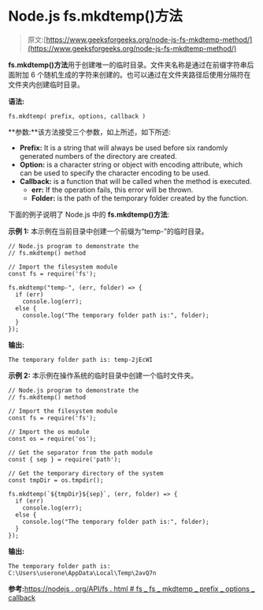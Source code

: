 # Node.js fs.mkdtemp()方法

> 原文:[https://www.geeksforgeeks.org/node-js-fs-mkdtemp-method/](https://www.geeksforgeeks.org/node-js-fs-mkdtemp-method/)

**fs.mkdtemp()方法**用于创建唯一的临时目录。文件夹名称是通过在前缀字符串后面附加 6 个随机生成的字符来创建的。也可以通过在文件夹路径后使用分隔符在文件夹内创建临时目录。

**语法:**

```
fs.mkdtemp( prefix, options, callback )
```

**参数:**该方法接受三个参数，如上所述，如下所述:

*   **Prefix:** It is a string that will always be used before six randomly generated numbers of the directory are created.
*   **Option:** is a character string or object with encoding attribute, which can be used to specify the character encoding to be used.
*   **Callback:** is a function that will be called when the method is executed.
    *   **err:** If the operation fails, this error will be thrown.
    *   **Folder:** is the path of the temporary folder created by the function.

下面的例子说明了 Node.js 中的 **fs.mkdtemp()方法**:

**示例 1:** 本示例在当前目录中创建一个前缀为“temp-”的临时目录。

```
// Node.js program to demonstrate the
// fs.mkdtemp() method

// Import the filesystem module
const fs = require('fs');

fs.mkdtemp("temp-", (err, folder) => {
  if (err)
    console.log(err);
  else {
    console.log("The temporary folder path is:", folder);
  }
});
```

**输出:**

```
The temporary folder path is: temp-2jEcWI
```

**示例 2:** 本示例在操作系统的临时目录中创建一个临时文件夹。

```
// Node.js program to demonstrate the
// fs.mkdtemp() method

// Import the filesystem module
const fs = require('fs');

// Import the os module
const os = require('os'); 

// Get the separator from the path module
const { sep } = require('path');

// Get the temporary directory of the system
const tmpDir = os.tmpdir(); 

fs.mkdtemp(`${tmpDir}${sep}`, (err, folder) => {
  if (err)
    console.log(err);
  else {
    console.log("The temporary folder path is:", folder);
  }
});
```

**输出:**

```
The temporary folder path is: C:\Users\userone\AppData\Local\Temp\2avQ7n
```

**参考:**[https://nodejs . org/API/fs . html # fs _ fs _ mkdtemp _ prefix _ options _ callback](https://nodejs.org/api/fs.html#fs_fs_mkdtemp_prefix_options_callback)